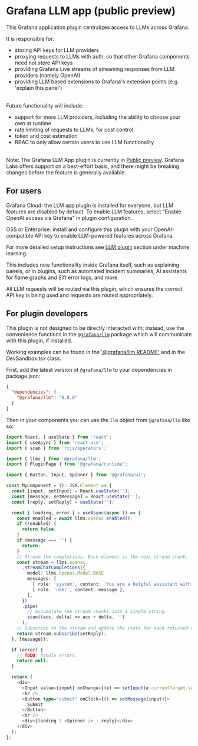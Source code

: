# Grafana LLM app (public preview)

This Grafana application plugin centralizes access to LLMs across Grafana.

It is responsible for:
- storing API keys for LLM providers
- proxying requests to LLMs with auth, so that other Grafana components need not store API keys
- providing Grafana Live streams of streaming responses from LLM providers (namely OpenAI)
- providing LLM based extensions to Grafana's extension points (e.g. 'explain this panel')
<br/><br/>

Future functionality will include:
- support for more LLM providers, including the ability to choose your own at runtime
- rate limiting of requests to LLMs, for cost control
- token and cost estimation
- RBAC to only allow certain users to use LLM functionality
<br/><br/>

Note: The Grafana LLM App plugin is currently in [Public preview](https://grafana.com/docs/release-life-cycle/). Grafana Labs offers support on a best-effort basis, and there might be breaking changes before the feature is generally available.

## For users

Grafana Cloud: the LLM app plugin is installed for everyone, but LLM features are disabled by default. To enable LLM features, select "Enable OpenAI access via Grafana" in plugin configuration.

OSS or Enterprise: install and configure this plugin with your OpenAI-compatible API key to enable LLM-powered features across Grafana.

For more detailed setup instructions see [LLM plugin](https://grafana.com/docs/grafana-cloud/alerting-and-irm/machine-learning/llm/llm-setup/) section under machine learning.

This includes new functionality inside Grafana itself, such as explaining panels, or in plugins,
such as automated incident summaries, AI assistants for flame graphs and Sift error logs, and more.

All LLM requests will be routed via this plugin, which ensures the correct API key is being
used and requests are routed appropriately.

## For plugin developers

This plugin is not designed to be directly interacted with; instead, use the convenience functions
in the [`@grafana/llm`](https://www.npmjs.com/package/@grafana/llm)
package which will communicate with this plugin, if installed.

Working examples can be found in the ['@grafana/llm README'](https://github.com/grafana/grafana-llm-app/tree/main/packages/grafana-llm-frontend/README.md) and in the DevSandbox.tsx class.

First, add the latest version of `@grafana/llm` to your dependencies in package.json:

```json
{
  "dependencies": {
    "@grafana/llm": "0.8.0"
  }
}
```

Then in your components you can use the `llm` object from `@grafana/llm` like so:

```typescript
import React, { useState } from 'react';
import { useAsync } from 'react-use';
import { scan } from 'rxjs/operators';

import { llms } from '@grafana/llm';
import { PluginPage } from '@grafana/runtime';

import { Button, Input, Spinner } from '@grafana/ui';

const MyComponent = (): JSX.Element => {
  const [input, setInput] = React.useState('');
  const [message, setMessage] = React.useState('');
  const [reply, setReply] = useState('');

  const { loading, error } = useAsync(async () => {
    const enabled = await llms.openai.enabled();
    if (!enabled) {
      return false;
    }
    if (message === '') {
      return;
    }
    // Stream the completions. Each element is the next stream chunk.
    const stream = llms.openai
      .streamChatCompletions({
        model: llms.openai.Model.BASE
        messages: [
          { role: 'system', content: 'You are a helpful assistant with deep knowledge of the Grafana, Prometheus and general observability ecosystem.' },
          { role: 'user', content: message },
        ],
      })
      .pipe(
        // Accumulate the stream chunks into a single string.
        scan((acc, delta) => acc + delta, '')
      );
    // Subscribe to the stream and update the state for each returned value.
    return stream.subscribe(setReply);
  }, [message]);

  if (error) {
    // TODO: handle errors.
    return null;
  }

  return (
    <div>
      <Input value={input} onChange={(e) => setInput(e.currentTarget.value)} placeholder="Enter a message" />
      <br />
      <Button type="submit" onClick={() => setMessage(input)}>
        Submit
      </Button>
      <br />
      <div>{loading ? <Spinner /> : reply}</div>
    </div>
  );
};
```
